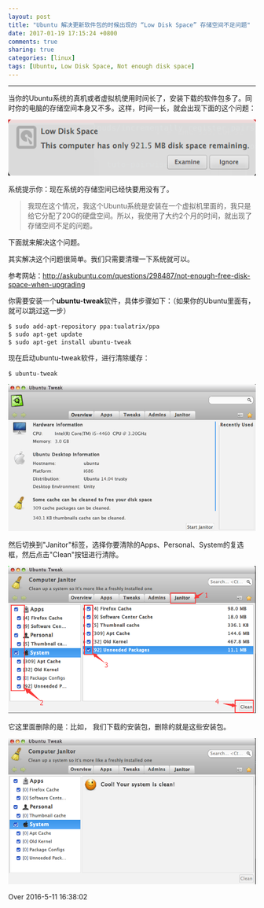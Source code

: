 ```yaml
---
layout: post
title: "Ubuntu 解决更新软件包的时候出现的 “Low Disk Space” 存储空间不足问题"
date: 2017-01-19 17:15:24 +0800
comments: true
sharing: true
categories: [linux]
tags: [Ubuntu, Low Disk Space, Not enough disk space]
---
```



----------
当你的Ubuntu系统的真机或者虚拟机使用时间长了，安装下载的软件包多了。同时你的电脑的存储空间本身又不多。这样，时间一长，就会出现下面的这个问题：


![Alt text](/images/2017-1-19-Ubuntu-not-enough-free-disk-space-when-upgrading-low-disk-space/1484814879456.png)

系统提示你：现在系统的存储空间已经快要用没有了。

> 我现在这个情况，我这个Ubuntu系统是安装在一个虚拟机里面的，我只是给它分配了20G的硬盘空间。所以，我使用了大约2个月的时间，就出现了存储空间不足的问题。

下面就来解决这个问题。

其实解决这个问题很简单。我们只需要清理一下系统就可以。

参考网站：http://askubuntu.com/questions/298487/not-enough-free-disk-space-when-upgrading

你需要安装一个**ubuntu-tweak**软件，具体步骤如下：（如果你的Ubuntu里面有，就可以跳过这一步）

```
$ sudo add-apt-repository ppa:tualatrix/ppa
$ sudo apt-get update
$ sudo apt-get install ubuntu-tweak
```


现在启动ubuntu-tweak软件，进行清除缓存： 

```
$ ubuntu-tweak
```

![Alt text](/images/2017-1-19-Ubuntu-not-enough-free-disk-space-when-upgrading-low-disk-space/1484815204113.png)

然后切换到"Janitor"标签，选择你要清除的Apps、Personal、System的复选框，然后点击"Clean"按钮进行清除。

![Alt text](/images/2017-1-19-Ubuntu-not-enough-free-disk-space-when-upgrading-low-disk-space/1484815455240.png)

它这里面删除的是：比如， 我们下载的安装包，删除的就是这些安装包。

![Alt text](/images/2017-1-19-Ubuntu-not-enough-free-disk-space-when-upgrading-low-disk-space/1484816863268.png)

Over 2016-5-11 16:38:02

